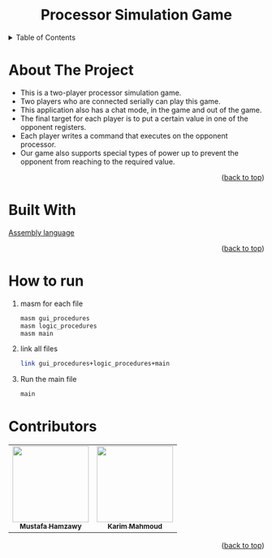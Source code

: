  <h1 align="center">Processor Simulation Game</h1>
<div id="top"></div>
<!-- TABLE OF CONTENTS -->
<details>
  <summary>Table of Contents</summary>
  <ol>
    <li><a href="#about-the-project">About The Project</a></li>
    <li><a href="#built-with">Built With</a></li>
    <li><a href="#run">How to run</a></li>
    <li><a href="#Contributors">Contributors</a></li>
  </ol>
</details>

<!-- ABOUT THE PROJECT -->
# About The Project
<ul>
  <li>This is a two-player processor simulation game.</li>
  <li>Two players who are connected serially can play this game.</li>
  <li>This application also has a chat mode, in the game and out of the game.</li>
  <li>The final target for each player is to put a certain value in one of the opponent registers.</li>
  <li>Each player writes a command that executes on the opponent processor.</li>
  <li>Our game also supports special types of power up to prevent the opponent from reaching to the required value.</li>
</ul>
<p align="right">(<a href="#top">back to top</a>)</p>

<!-- Tools -->
# Built With

<a href="#">Assembly language</a>
<p align="right">(<a href="#top">back to top</a>)</p>

<h1 id="run">How to run</h1>

1. masm for each file
    ```sh
    masm gui_procedures
    masm logic_procedures
    masm main
    ```
 2. link all files
    ```sh
    link gui_procedures+logic_procedures+main
    ```
3. Run the main file
    ```sh
    main
    ```

<!-- Contributors -->
# Contributors
<table id="Contributors">
  <tr>
     <td align="center"><a href="https://github.com/MUSTAFA-Hamzawy"><img src="https://avatars.githubusercontent.com/u/72188665?v=4" width="150px;" alt=""/><br /><sub><b>Mustafa Hamzawy</b></sub></a><br /></td>
     <td align="center"><a href="https://github.com/karimmahmoud22"><img src="https://avatars.githubusercontent.com/u/82693464?v=4" width="150px;" alt=""/><br /><sub><b>Karim Mahmoud<b/></td>
  </tr>
 </table>
  </div>
<p align="right">(<a href="#top">back to top</a>)</p>
